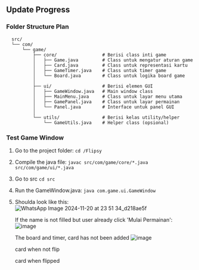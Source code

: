 ## Update Progress
### Folder Structure Plan
```
  src/
  └── com/
      └── game/
          ├── core/                 # Berisi class inti game
          │   ├── Game.java         # Class untuk mengatur aturan game
          │   ├── Card.java         # Class untuk representasi kartu
          │   ├── GameTimer.java    # Class untuk timer game
          │   └── Board.java        # Class untuk logika board game
          │
          ├── ui/                   # Berisi elemen GUI
          │   ├── GameWindow.java   # Main window class
          │   ├── MainMenu.java     # Class untuk layar menu utama
          │   ├── GamePanel.java    # Class untuk layar permainan
          │   └── Panel.java        # Interface untuk panel GUI
          │
          └── utils/                # Berisi kelas utility/helper
              └── GameUtils.java    # Helper class (opsional)
```


### Test Game Window
1. Go to the project folder: `cd /Flipsy`
2. Compile the java file: `javac src/com/game/core/*.java src/com/game/ui/*.java`
3. Go to src `cd src`
4. Run the GameWindow.java:  `java com.game.ui.GameWindow`
5. Shoulda look like this:
   ![WhatsApp Image 2024-11-20 at 23 51 34_d218ae5f](https://github.com/user-attachments/assets/02201457-8010-4069-9261-0ffda2f36dd3)

   If the name is not filled but user already click 'Mulai Permainan':
   ![image](https://github.com/user-attachments/assets/81400cda-2688-4941-ad20-8afd89fac385)

   The board and timer, card has not been added
   ![image](https://github.com/user-attachments/assets/2f7faf37-cb4c-45de-b907-cb0ca7170857)

   card when not flip
   

   card when flipped






